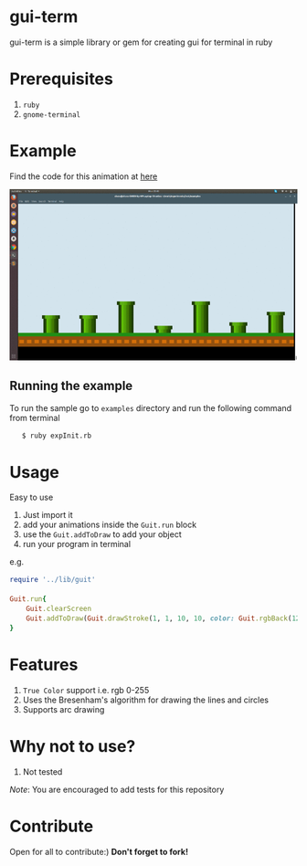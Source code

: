 # gui-term
gui-term is a simple library or gem for creating gui for terminal in ruby

# Prerequisites

1. `ruby`
2. `gnome-terminal`

# Example
Find the code for this animation at [here](./examples/flappyAnime.rb)

<img src="./examples/sample.gif" width = "640px" height="300px" alt="example gui-term" />

## Running the example
 To run the sample go to `examples` directory and run the following command from terminal
 ```bash
 	$ ruby expInit.rb
 ```

# Usage

Easy to use

1. Just import it 
2. add your animations inside the `Guit.run` block
3. use the `Guit.addToDraw` to add your object
4. run your program in terminal

e.g.
```ruby
require '../lib/guit'

Guit.run{
	Guit.clearScreen
	Guit.addToDraw(Guit.drawStroke(1, 1, 10, 10, color: Guit.rgbBack(128, 120, 123)))
}
```

# Features

1. `True Color` support i.e. rgb 0-255
2. Uses the Bresenham's algorithm for drawing the lines and circles
3. Supports arc drawing

# Why not to use?

1. Not tested

*Note*: You are encouraged to add tests for this repository

# Contribute

Open for all to contribute:)
__Don't forget to fork!__
